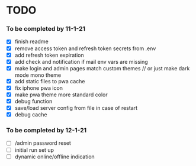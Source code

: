 # TODO
### To be completed by 11-1-21
- [x] finish readme
- [x] remove access token and refresh token secrets from .env
- [x] add refresh token expiration
- [x] add check and notification if mail env vars are missing
- [x] make login and admin pages match custom themes // or just make dark mode mono theme
- [x] add static files to pwa cache
- [x] fix iphone pwa icon
- [x] make pwa theme more standard color
- [x] debug function
- [x] save/load server config from file in case of restart
- [x] debug cache

### To be completed by 12-1-21
- [ ] /admin password reset
- [ ] initial run set up
- [ ] dynamic online/offline indication
